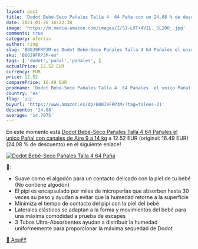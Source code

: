 ```yaml
---
layout: post
title: 'Dodot Bebé-Seco Pañales Talla 4  64 Paña con un 24.08 % de descuento'
date: 2021-01-26 16:22:38
image: 'https://m.media-amazon.com/images/I/51-LXT+4VIL._SL200_.jpg'
comments: true
category: ofertas
author: ring
slug: 'B00J9FRP3M-es Dodot Bebé-Seco Pañales Talla 4 64 Pañales el unico Pañal...'
sku: 'B00J9FRP3M-es'
tags: [ 'dodot','pañal','pañales', ]
actualPrice: 12.52 EUR
currency: EUR
price: 12.52
comparePrice: 16.49 EUR
prodname: 'Dodot Bebé-Seco Pañales Talla 4  64 Pañales  el unico Pañal con canales de Aire  9 a 14 kg'
country: 'es'
flag: '🇪🇸'
buyurl: 'https://www.amazon.es/dp/B00J9FRP3M/?tag=tolees-21'
descuento: '24.08'
average: '14.7075'
---
```


En este momento está [Dodot Bebé-Seco Pañales Talla 4  64 Pañales  el unico Pañal con canales de Aire  9 a 14 kg](https://www.amazon.es/dp/B00J9FRP3M/?tag=tolees-21) a 12.52 EUR (original: 16.49 EUR) (24.08 %  de descuento) en el siguiente enlace!

[![Dodot Bebé-Seco Pañales Talla 4  64 Paña](https://m.media-amazon.com/images/I/51-LXT+4VIL._SL200_.jpg)](https://www.amazon.es/dp/B00J9FRP3M/?tag=tolees-21)

🔎:

- Suave como el algodón para un contacto delicado con la piel de tu bebé (No contiene algodón)
- El pipí es encapsulado por miles de microperlas que absorben hasta 30 veces su peso y ayudan a evitar que la humedad retorne a la superficie
- Minimiza el tiempo de contacto del pipí con la piel del bebé
- Laterales elásticos se adaptan a la forma y movimientos del bebé para una máxima comodidad a prueba de escapes
- 3 Tubos Ultra-Absorbentes ayudan a distribuir la humedad uniformemente para proporcionar la máxima sequedad de Dodot

[🛒 Aquí!!!](https://www.amazon.es/dp/B00J9FRP3M/?tag=tolees-21)
